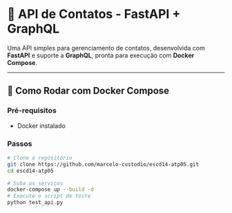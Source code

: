 # 📇 API de Contatos - FastAPI + GraphQL

Uma API simples para gerenciamento de contatos, desenvolvida com **FastAPI** e suporte a **GraphQL**, pronta para execução com **Docker Compose**.

---

## 🐳 Como Rodar com Docker Compose

### Pré-requisitos

- Docker instalado

### Passos

```bash
# Clone o repositório
git clone https://github.com/marcelo-custodio/escd14-atp05.git
cd escd14-atp05

# Suba os serviços
docker-compose up --build -d
# Execute o script de teste
python test_api.py
